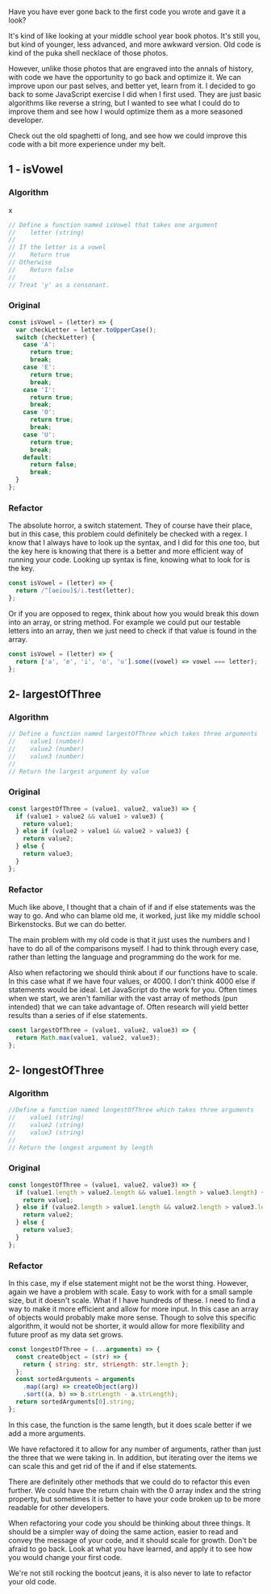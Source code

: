 Have you have ever gone back to the first code you wrote and gave it a look?

It's kind of like looking at your middle school year book photos. It's still you, but kind of younger, less advanced, and more awkward version. Old code is kind of the puka shell necklace of those photos.

However, unlike those photos that are engraved into the annals of history, with code we have the opportunity to go back and optimize it. We can improve upon our past selves, and better yet, learn from it. I decided to go back to some JavaScript exercise I did when I first used. They are just basic algorithms like reverse a string, but I wanted to see what I could do to improve them and see how I would optimize them as a more seasoned developer.

Check out the old spaghetti of long, and see how we could improve this code with a bit more experience under my belt.

## 1 - isVowel

### Algorithm
x
```js
// Define a function named isVowel that takes one argument
//    letter (string)
//
// If the letter is a vowel
//    Return true
// Otherwise
//    Return false
//
// Treat 'y' as a consonant.
```

### Original

```js
const isVowel = (letter) => {
  var checkLetter = letter.toUpperCase();
  switch (checkLetter) {
    case 'A':
      return true;
      break;
    case 'E':
      return true;
      break;
    case 'I':
      return true;
      break;
    case 'O':
      return true;
      break;
    case 'U':
      return true;
      break;
    default:
      return false;
      break;
  }
};
```

### Refactor

The absolute horror, a switch statement. They of course have their place, but in this case, this problem could definitely be checked with a regex. I know that I always have to look up the syntax, and I did for this one too, but the key here is knowing that there is a better and more efficient way of running your code. Looking up syntax is fine, knowing what to look for is the key.

```js
const isVowel = (letter) => {
  return /^[aeiou]$/i.test(letter);
};
```

Or if you are opposed to regex, think about how you would break this down into an array, or string method. For example we could put our testable letters into an array, then we just need to check if that value is found in the array.

```js
const isVowel = (letter) => {
  return ['a', 'e', 'i', 'o', 'u'].some((vowel) => vowel === letter);
};
```

## 2- largestOfThree

### Algorithm

```js
// Define a function named largestOfThree which takes three arguments
//    value1 (number)
//    value2 (number)
//    value3 (number)
//
// Return the largest argument by value
```

### Original

```js
const largestOfThree = (value1, value2, value3) => {
  if (value1 > value2 && value1 > value3) {
    return value1;
  } else if (value2 > value1 && value2 > value3) {
    return value2;
  } else {
    return value3;
  }
};
```

### Refactor

Much like above, I thought that a chain of if and if else statements was the way to go. And who can blame old me, it worked, just like my middle school Birkenstocks. But we can do better.

The main problem with my old code is that it just uses the numbers and I have to do all of the comparisons myself. I had to think through every case, rather than letting the language and programming do the work for me.

Also when refactoring we should think about if our functions have to scale. In this case what if we have four values, or 4000. I don't think 4000 else if statements would be ideal. Let JavaScript do the work for you. Often times when we start, we aren't familiar with the vast array of methods (pun intended) that we can take advantage of. Often research will yield better results than a series of if else statements.

```js
const largestOfThree = (value1, value2, value3) => {
  return Math.max(value1, value2, value3);
};
```

## 2- longestOfThree

### Algorithm

```js
//Define a function named longestOfThree which takes three arguments
//    value1 (string)
//    value2 (string)
//    value3 (string)
//
// Return the longest argument by length
```

### Original

```js
const longestOfThree = (value1, value2, value3) => {
  if (value1.length > value2.length && value1.length > value3.length) {
    return value1;
  } else if (value2.length > value1.length && value2.length > value3.length) {
    return value2;
  } else {
    return value3;
  }
};
```

### Refactor

In this case, my if else statement might not be the worst thing. However, again we have a problem with scale. Easy to work with for a small sample size, but it doesn't scale. What if I have hundreds of these. I need to find a way to make it more efficient and allow for more input. In this case an array of objects would probably make more sense. Though to solve this specific algorithm, it would not be shorter, it would allow for more flexibility and future proof as my data set grows.

```js
const longestOfThree = (...arguments) => {
  const createObject = (str) => {
    return { string: str, strLength: str.length };
  };
  const sortedArguments = arguments
    .map((arg) => createObject(arg))
    .sort((a, b) => b.strLength - a.strLength);
  return sortedArguments[0].string;
};
```

In this case, the function is the same length, but it does scale better if we add a more arguments.

We have refactored it to allow for any number of arguments, rather than just the three that we were taking in.  In addition, but iterating over the items we can scale this and get rid of the if and if else statements.

There are definitely other methods that we could do to refactor this even further. We could have the return chain with the 0 array index and the string property, but sometimes it is better to have your code broken up to be more readable for other developers.

When refactoring your code you should be thinking about three things.  It should be a simpler way of doing the same action, easier to read and convey the message of your code, and it should scale for growth.  Don't be afraid to go back.  Look at what you have learned, and apply it to see how you would change your first code.

We're not still rocking the bootcut jeans, it is also never to late to refactor your old code.
